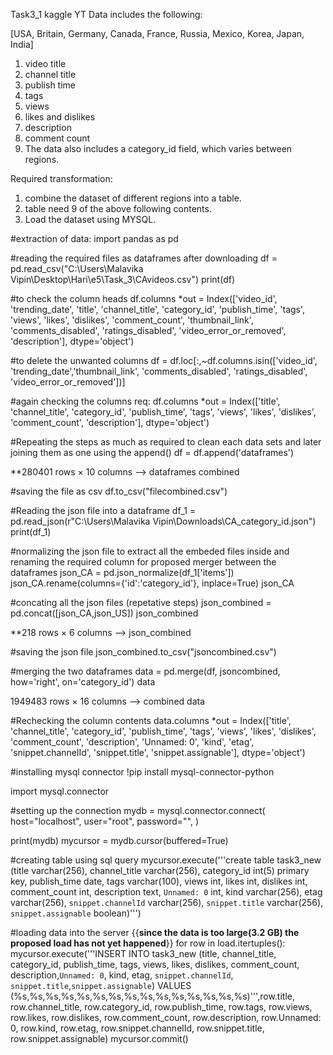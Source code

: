 Task3_1
kaggle YT Data includes the following:

[USA, Britain, Germany, Canada, France, Russia, Mexico, Korea, Japan, India]

1. video title
2. channel title 
3. publish time 
4. tags
5. views
6. likes and dislikes 
7. description
8. comment count
9. The data also includes a category_id field, which varies between regions.

Required transformation:
1. combine the dataset of different regions into a table.
2. table need 9 of the above following contents.
3. Load the dataset using MYSQL.

#extraction of data:
import pandas as pd

#reading the required files as dataframes after downloading
df = pd.read_csv("C:\\Users\\Malavika Vipin\\Desktop\\Hari\\e5\\Task_3\\CAvideos.csv")
print(df)

#to check the column heads
df.columns
*out = Index(['video_id', 'trending_date', 'title', 'channel_title', 'category_id',
       'publish_time', 'tags', 'views', 'likes', 'dislikes', 'comment_count',
       'thumbnail_link', 'comments_disabled', 'ratings_disabled',
       'video_error_or_removed', 'description'],
      dtype='object')

#to delete the unwanted columns
df = df.loc[:,~df.columns.isin(['video_id', 'trending_date','thumbnail_link', 'comments_disabled', 'ratings_disabled',
       'video_error_or_removed'])]

#again checking the columns req:
df.columns
*out = Index(['title', 'channel_title', 'category_id', 'publish_time', 'tags',
       'views', 'likes', 'dislikes', 'comment_count', 'description'],
      dtype='object')

#Repeating the steps as much as required to clean each data sets and later joining them as one using the append()
df = df.append('dataframes')

**280401 rows × 10 columns --> dataframes combined

#saving the file as csv
df.to_csv("filecombined.csv")


#Reading the json file into a dataframe
df_1 = pd.read_json(r"C:\Users\Malavika Vipin\Downloads\CA_category_id.json")
print(df_1)

#normalizing the json file to extract all the embeded files inside and renaming the required column for proposed merger between the dataframes 
json_CA = pd.json_normalize(df_1['items'])
json_CA.rename(columns={'id':'category_id'}, inplace=True)
json_CA

#concating all the json files (repetative steps)
json_combined = pd.concat([json_CA,json_US])
json_combined

**218 rows × 6 columns --> json_combined

#saving the json file
json_combined.to_csv("jsoncombined.csv")

#merging the two dataframes
data = pd.merge(df, jsoncombined, how='right', on='category_id')
data

1949483 rows × 16 columns --> combined data

#Rechecking the column contents
data.columns
*out = Index(['title', 'channel_title', 'category_id', 'publish_time', 'tags',
       'views', 'likes', 'dislikes', 'comment_count', 'description',
       'Unnamed: 0', 'kind', 'etag', 'snippet.channelId', 'snippet.title',
       'snippet.assignable'],
      dtype='object')

#installing mysql connector
!pip install mysql-connector-python

import mysql.connector

#setting up the connection
mydb = mysql.connector.connect(
  host="localhost",
  user="root",
  password="",
)

print(mydb)
mycursor = mydb.cursor(buffered=True)

#creating table using sql query
mycursor.execute('''create table task3_new (title varchar(256), channel_title varchar(256), category_id int(5) primary key, publish_time date, 
tags varchar(100), views int, likes int, dislikes int, comment_count int, description text, `Unnamed: 0` int, 
kind varchar(256), etag varchar(256), `snippet.channelId` varchar(256), `snippet.title` varchar(256), `snippet.assignable` boolean)''')

#loading data into the server {{**since the data is too large(3.2 GB) the proposed load has not yet happened**}}
for row in load.itertuples():
    mycursor.execute('''INSERT INTO task3_new (title, channel_title, category_id, publish_time, tags, 
    views, likes, dislikes, comment_count, description,`Unnamed: 0`, kind, etag, `snippet.channelId`, 
    `snippet.title`,`snippet.assignable`)
    VALUES (%s,%s,%s,%s,%s,%s,%s,%s,%s,%s,%s,%s,%s,%s,%s)''',row.title, row.channel_title, row.category_id, row.publish_time, row.tags,
    row.views, row.likes, row.dislikes, row.comment_count, row.description, row.Unnamed: 0, row.kind, row.etag, row.snippet.channelId,
    row.snippet.title, row.snippet.assignable)
mycursor.commit()
